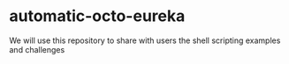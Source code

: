 # automatic-octo-eureka
We will use this repository to share with users the shell scripting examples and challenges
